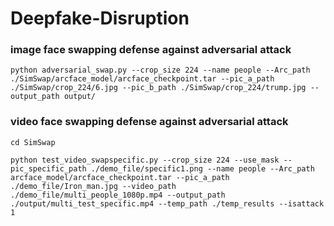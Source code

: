 # Deepfake-Disruption

### image face swapping defense against adversarial attack
```
python adversarial_swap.py --crop_size 224 --name people --Arc_path ./SimSwap/arcface_model/arcface_checkpoint.tar --pic_a_path ./SimSwap/crop_224/6.jpg --pic_b_path ./SimSwap/crop_224/trump.jpg --output_path output/
```

### video face swapping defense against adversarial attack
```
cd SimSwap
```

```
python test_video_swapspecific.py --crop_size 224 --use_mask --pic_specific_path ./demo_file/specific1.png --name people --Arc_path arcface_model/arcface_checkpoint.tar --pic_a_path ./demo_file/Iron_man.jpg --video_path ./demo_file/multi_people_1080p.mp4 --output_path ./output/multi_test_specific.mp4 --temp_path ./temp_results --isattack 1
```
